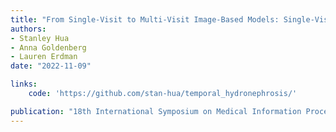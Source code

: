 ```yaml
---
title: "From Single-Visit to Multi-Visit Image-Based Models: Single-Visit Models are Enough to Predict Obstructive Hydronephrosis"
authors:
- Stanley Hua
- Anna Goldenberg
- Lauren Erdman
date: "2022-11-09"

links:
    code: 'https://github.com/stan-hua/temporal_hydronephrosis/'

publication: "18th International Symposium on Medical Information Processing and Analysis (SIPAIM)"
---
```


